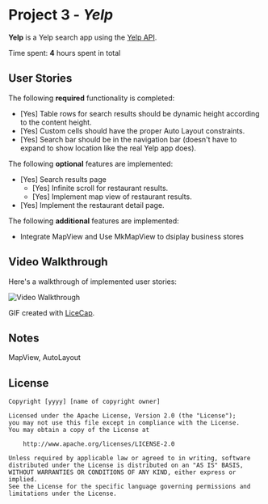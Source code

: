 
# Project 3 - *Yelp*

**Yelp** is a Yelp search app using the [Yelp API](http://www.yelp.com/developers/documentation/v2/search_api).

Time spent: **4** hours spent in total

## User Stories

The following **required** functionality is completed:

- [Yes] Table rows for search results should be dynamic height according to the content height.
- [Yes] Custom cells should have the proper Auto Layout constraints.
- [Yes] Search bar should be in the navigation bar (doesn't have to expand to show location like the real Yelp app does).

The following **optional** features are implemented:

- [Yes] Search results page
   - [Yes] Infinite scroll for restaurant results.
   - [Yes] Implement map view of restaurant results.
- [Yes] Implement the restaurant detail page.

The following **additional** features are implemented:

- Integrate MapView and Use MkMapView to dsiplay business stores



## Video Walkthrough 

Here's a walkthrough of implemented user stories:

<img src='https://github.com/kesongxie/CodePath-Week3-Yelp/blob/master/Yelp/GifDemo/Yelp%20Demo.gif' title='Video Walkthrough' width='' alt='Video Walkthrough' />

GIF created with [LiceCap](http://www.cockos.com/licecap/).

## Notes

MapView, AutoLayout

## License

    Copyright [yyyy] [name of copyright owner]

    Licensed under the Apache License, Version 2.0 (the "License");
    you may not use this file except in compliance with the License.
    You may obtain a copy of the License at

        http://www.apache.org/licenses/LICENSE-2.0

    Unless required by applicable law or agreed to in writing, software
    distributed under the License is distributed on an "AS IS" BASIS,
    WITHOUT WARRANTIES OR CONDITIONS OF ANY KIND, either express or implied.
    See the License for the specific language governing permissions and
    limitations under the License.
